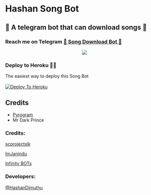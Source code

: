 # Hashan Song Bot
##  🎹 A telegram bot that can download songs 🎸
### Reach me on Telegram [🎹 Song Download Bot 🎸](http://t.me/Cyber_Song_Downloader_Bot)
<p align="center">
  <img src="https://telegra.ph/file/db327b1517909ce9347f8.mp4">
</p>




### Deploy to Heroku 🏃‍♂

The easiest way to deploy this Song Bot  <br><br>
[![Deploy To Heroku](https://www.herokucdn.com/deploy/button.svg)](https://heroku.com/deploy?template=https://github.com/UvinduBro/UBSongBot)


## Credits

- [Pyrogram](https://github.com/pyrogram)
- Mr Dark Prince

### Credits:

[scprojectslk](https://github.com/scprojectslk)

[ImJanindu](https://github.com/ImJanindu)

[Infinity BOTs](https://t.me/Infinity_BOTs)


### Developers:

[@HashanDimuthu](https://t.me/HashanDimuthu)

